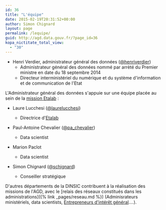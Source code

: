 ```yaml
---
id: 36
title: "L'équipe"
date: 2015-02-19T20:31:52+00:00
author: Simon Chignard
layout: page
permalink: /lequipe/
guid: http://agd.data.gouv.fr/?page_id=36
kopa_nictitate_total_view:
  - "30"
---
```


* Henri Verdier, administrateur général des données ([@henriverdier](https://www.twitter.com/henriverdier))
  * Administrateur général des données nommé par arrèté du Premier ministre en date du 18 septembre 2014
  * Directeur interministériel du numérique et du système d'information et de communication de l'Etat
  
L'Administrateur général des données s'appuie sur une équipe placée au sein de la [mission Etalab](https://www.etalab.gouv.fr/qui-sommes-nous) :

* Laure Lucchesi ([@laurelucchesi](http://www.twitter.com/laurelucchesi))
  * Directrice d'[Etalab](https://www.etalab.gouv.fr/qui-sommes-nous)

* Paul-Antoine Chevalier ([@pa_chevalier](http://www.twitter.com/pa_chevalier))
  * Data scientist

* Marion Paclot
  * Data scientist

* Simon Chignard ([@schignard](http://twitter.com/schignard))
  * Conseiller stratégique

D'autres départements de la DINSIC contribuent à la réalisation des missions de l'AGD, avec le [relais des réseaux constitués dans les administrations]({% link _pages/reseau.md %}) (Adminisrateurs ministériels, data scientists, [Entrepreneurs d'intérêt général](https://www.etalab.gouv.fr/entrepreneurs-dinteret-general)&#8230;.).
